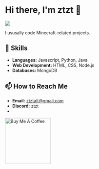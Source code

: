 # Hi there, I'm ztzt 👋

![](https://komarev.com/ghpvc/?username=ztztmc&abbreviated=true&color=yellow)

I ususally code Minecraft-related projects.

## 🚀 Skills

- **Languages:** Javascript, Python, Java
- **Web Development:** HTML, CSS, Node.js
- **Databases:** MongoDB

## 📫 How to Reach Me

- **Email:** ztztalt@gmail.com
- **Discord:** ztzt
- 
<a href="https://www.buymeacoffee.com/ztztbw" target="_blank"><img src="https://cdn.buymeacoffee.com/buttons/v2/default-red.png" alt="Buy Me A Coffee" width="150" ></a>
